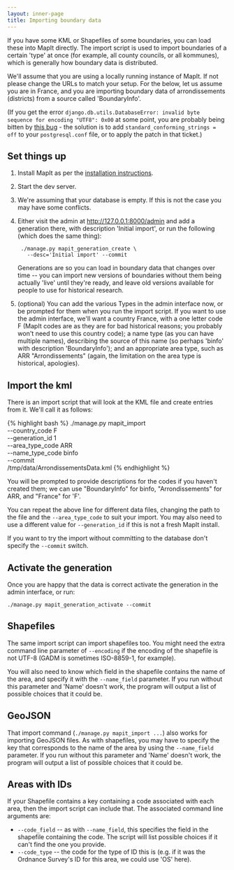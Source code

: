 ```yaml
---
layout: inner-page
title: Importing boundary data
---
```


If you have some KML or Shapefiles of some boundaries, you can load these into
MapIt directly. The import script is used to import boundaries of a certain
'type' at once (for example, all county councils, or all kommunes), which is
generally how boundary data is distributed.

We'll assume that you are using a locally running instance of MapIt. If not
please change the URLs to match your setup. For the below, let us assume you
are in France, and you are importing boundary data of arrondissements
(districts) from a source called 'BoundaryInfo'.

(If you get the error `django.db.utils.DatabaseError: invalid byte sequence for
encoding "UTF8": 0x00` at some point, you are probably being bitten by [this
bug](https://code.djangoproject.com/ticket/16778) - the solution is to add
`standard_conforming_strings = off` to your `postgresql.conf` file, or to apply
the patch in that ticket.)

Set things up
-------------

1. Install MapIt as per the [installation instructions](../install/).
2. Start the dev server.
3. We're assuming that your database is empty. If this is not the case you may
   have some conflicts.
4. Either visit the admin at http://127.0.0.1:8000/admin and add a generation
   there, with description 'Initial import', or run the following (which does
   the same thing):

        ./manage.py mapit_generation_create \
          --desc='Initial import' --commit

   Generations are so you can load in boundary data that changes over time --
   you can import new versions of boundaries without them being actually 'live'
   until they're ready, and leave old versions available for people to use for
   historical research.

5. (optional) You can add the various Types in the admin interface now, or be
   prompted for them when you run the import script. If you want to use the
   admin interface, we'll want a country France, with a one letter code F (MapIt
   codes are as they are for bad historical reasons; you probably won't need to
   use this country code); a name type (as you can have multiple names),
   describing the source of this name (so perhaps 'binfo' with description
   'BoundaryInfo'); and an appropriate area type, such as ARR
   "Arrondissements" (again, the limitation on the area type is historical,
   apologies).

Import the kml
--------------

There is an import script that will look at the KML file and create entries from
it. We'll call it as follows:

{% highlight bash %}
./manage.py mapit_import     \
    --country_code    F      \
    --generation_id   1      \
    --area_type_code  ARR    \
    --name_type_code  binfo  \
    --commit                 \
    /tmp/data/ArrondissementsData.kml
{% endhighlight %}

You will be prompted to provide descriptions for the codes if you haven't
created them; we can use "BoundaryInfo" for binfo, "Arrondissements" for ARR,
and "France" for 'F'.

You can repeat the above line for different data files, changing the path to
the file and the `--area_type_code` to suit your import. You may also need to
use a different value for `--generation_id` if this is not a fresh MapIt
install.

If you want to try the import without committing to the database don't specify
the `--commit` switch.

Activate the generation
-----------------------

Once you are happy that the data is correct activate the generation in the
admin interface, or run:

    ./manage.py mapit_generation_activate --commit


Shapefiles
----------

The same import script can import shapefiles too. You might need the extra
command line parameter of `--encoding` if the encoding of the shapefile is not
UTF-8 (GADM is sometimes ISO-8859-1, for example).

You will also need to know which field in the shapefile contains the name of
the area, and specify it with the `--name_field` parameter. If you run without
this parameter and 'Name' doesn't work, the program will output a list of
possible choices that it could be.

GeoJSON
-------

That import command (`./manage.py mapit_import ...`) also works for
importing GeoJSON files.  As with shapefiles, you may have to specify
the key that corresponds to the name of the area by using the
`--name_field` parameter.  If you run without this parameter and
'Name' doesn't work, the program will output a list of possible
choices that it could be.

Areas with IDs
--------------

If your Shapefile contains a key containing a code associated with each area,
then the import script can include that. The associated command line arguments
are:

* `--code_field` -- as with `--name_field`, this specifies the field in the
  shapefile containing the code. The script will list possible choices if it
  can't find the one you provide.
* `--code_type` -- the code for the type of ID this is (e.g. if it was the
  Ordnance Survey's ID for this area, we could use 'OS' here).

